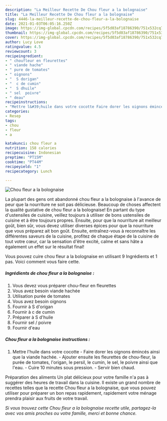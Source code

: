 ```yaml
---
description: "La Meilleur Recette De Chou fleur a la bolognaise"
title: "La Meilleur Recette De Chou fleur a la bolognaise"
slug: 4446-la-meilleur-recette-de-chou-fleur-a-la-bolognaise
date: 2021-01-03T06:05:16.250Z
image: https://img-global.cpcdn.com/recipes/5f5d03af18786390/751x532cq70/chou-fleur-a-la-bolognaise-photo-principale-de-la-recette.jpg
thumbnail: https://img-global.cpcdn.com/recipes/5f5d03af18786390/751x532cq70/chou-fleur-a-la-bolognaise-photo-principale-de-la-recette.jpg
cover: https://img-global.cpcdn.com/recipes/5f5d03af18786390/751x532cq70/chou-fleur-a-la-bolognaise-photo-principale-de-la-recette.jpg
author: Lucy Love
ratingvalue: 4.5
reviewcount: 3
recipeingredient:
- " choufleur en fleurettes"
- " viande hache"
- " pure de tomates"
- " oignons"
- "  S dorigan"
- "  c de cumin"
- "  S dhuile"
- " sel  poivre"
- " deau"
recipeinstructions:
- "Mettre l&#39;huile dans votre cocotte Faire dorer les oignons émincés ainsi que la viande hachée. Ajouter ensuite les fleurettes de chou-fleur, la purée de tomates, l&#39;origan, le persil, le cumin, le sel, le poivre ainsi que l&#39;eau. Cuire 10 minutes sous pression. Servir bien chaud."
categories:
- Resep
tags:
- chou
- fleur
- a

katakunci: chou fleur a 
nutrition: 158 calories
recipecuisine: Indonesian
preptime: "PT15M"
cooktime: "PT44M"
recipeyield: "1"
recipecategory: Lunch

---
```



![Chou fleur a la bolognaise](https://img-global.cpcdn.com/recipes/5f5d03af18786390/751x532cq70/chou-fleur-a-la-bolognaise-photo-principale-de-la-recette.jpg)

La plupart des gens ont abandonné chou fleur a la bolognaise à l'avance de peur que la nourriture ne soit pas délicieuse. Beaucoup de choses affectent la qualité gustative de chou fleur a la bolognaise! En partant du type d'ustensiles de cuisine, veillez toujours à utiliser de bons ustensiles de cuisine et à être toujours propres. Ensuite, pour que la nourriture ait meilleur goût, bien sûr, vous devez utiliser diverses épices pour que la nourriture que vous préparez ait bon goût. Ensuite, entraînez-vous à reconnaître les différentes saveurs de la cuisine, profitez de chaque étape de la cuisine de tout votre cœur, car la sensation d'être excité, calme et sans hâte a également un effet sur le résultat final!

<!--inarticleads1-->

Vous pouvez cuire chou fleur a la bolognaise en utilisant 9 Ingrédients et 1 pas. Voici comment vous faire cette.

##### Ingrédients de chou fleur a la bolognaise :

1. Vous devez vous préparer  chou-fleur en fleurettes
1. Vous avez besoin  viande hachée
1. Utilisation  purée de tomates
1. Vous avez besoin  oignons
1. Fournir  à S d&#39;origan
1. Fournir  à c de cumin
1. Préparer  à S d&#39;huile
1. Fournir  sel / poivre
1. Fournir  d&#39;eau




<!--inarticleads2-->

##### Chou fleur a la bolognaise instructions :

1. Mettre l&#39;huile dans votre cocotte - Faire dorer les oignons émincés ainsi que la viande hachée. - Ajouter ensuite les fleurettes de chou-fleur, la purée de tomates, l&#39;origan, le persil, le cumin, le sel, le poivre ainsi que l&#39;eau. - Cuire 10 minutes sous pression. - Servir bien chaud.




<!--inarticleads1-->

<p>
Préparation des aliments Un plat délicieux pour votre famille n'a pas à suggérer des heures de travail dans la cuisine. Il existe un grand nombre de recettes telles que la recette Chou fleur a la bolognaise, que vous pouvez utiliser pour préparer un bon repas rapidement, rapidement votre ménage prendra plaisir aux fruits de votre travail.
</p>

<p>
<i>Si vous trouvez cette Chou fleur a la bolognaise recette utile, partagez-la avec vos amis proches ou votre famille, merci et bonne chance.</i>
</p>
